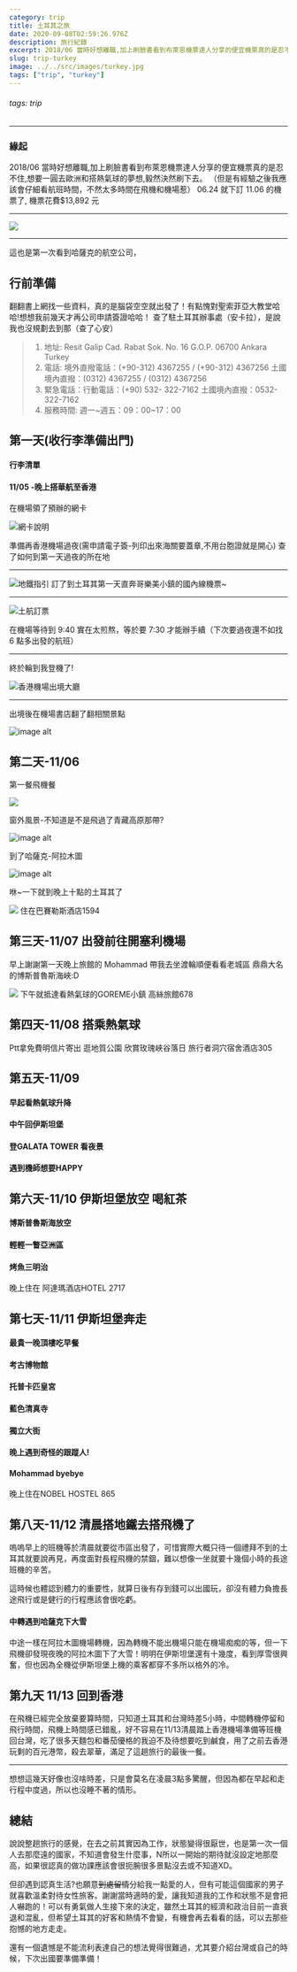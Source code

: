 ```yaml
---
category: trip
title: 土耳其之旅
date: 2020-09-08T02:59:26.976Z
description: 旅行紀錄
excerpt: 2018/06 當時好想離職,加上刷臉書看到布萊恩機票達人分享的便宜機票真的是忍不住，想要一圓去歐洲和搭熱氣球的夢想,毅然決然刷下去。（但是有經驗之後我應該會仔細看航班時間，不然太多時間在飛機和機場惹）
slug: trip-turkey
image: ../../src/images/turkey.jpg
tags: ["trip", "turkey"]
---
```



###### tags: trip

---

### 緣起

2018/06 當時好想離職,加上刷臉書看到布萊恩機票達人分享的便宜機票真的是忍不住,想要一圓去歐洲和搭熱氣球的夢想,毅然決然刷下去。
（但是有經驗之後我應該會仔細看航班時間，不然太多時間在飛機和機場惹）
06.24 就下訂 11.06 的機票了,
機票花費\$13,892 元

---

![](https://i.imgur.com/4IMIYHf.png)

---

這也是第一次看到哈薩克的航空公司，

## 行前準備

翻翻書上網找一些資料，真的是腦袋空空就出發了！有點愧對聖索菲亞大教堂哈哈!想想我前幾天才再公司申請簽證哈哈！
查了駐土耳其辦事處（安卡拉），是說我也沒規劃去到那（查了心安）

> 1. 地址: Resit Galip Cad. Rabat Sok. No. 16 G.O.P. 06700 Ankara Turkey<br>
> 2. 電話: 境外直撥電話：(+90-312) 4367255 / (+90-312) 4367256 土國境內直撥：(0312) 4367255 / (0312) 4367256<br>
> 3. 緊急電話：行動電話：(+90) 532- 322-7162 土國境內直撥：0532-322-7162<br>
> 4. 服務時間: 週一~週五：09：00\~17：00<br>

## 第一天(收行李準備出門)

#### 行李清單

#### 11/05 -晚上搭華航至香港

在機場領了預辦的網卡

![網卡說明](https://i.imgur.com/TUQ5MzN.jpg)

準備再香港機場過夜(需申請電子簽-列印出來海關要蓋章,不用台胞證就是開心)
查了如何到第一天過夜的所在地

---

![地鐵指引](https://i.imgur.com/KsXw0XN.jpg)
訂了到土耳其第一天直奔哥樂美小鎮的國內線機票~

---

![土航訂票](https://i.imgur.com/DKiS0cR.jpg)

在機場等待到 9:40 實在太煎熬，等於要 7:30 才能辦手續（下次要過夜還不如找 6 點多出發的航班）

---

終於輪到我登機了!

![香港機場出境大廳](https://i.imgur.com/XVPAoMe.jpg)

---

出境後在機場書店翻了翻相關景點

![image alt](https://i.imgur.com/BhRdJc0.jpg)

## 第二天-11/06

第一餐飛機餐

![](https://i.imgur.com/9KtiSYs.jpg)

窗外風景-不知道是不是飛過了青藏高原那帶?

![image alt](https://i.imgur.com/8HKc4R4.jpg)

到了哈薩克-阿拉木圖

![image alt](https://i.imgur.com/FlfJne1.jpg)


咻~一下就到晚上十點的土耳其了

![](https://i.imgur.com/09xLOrU.jpg)
住在巴賽勒斯酒店1594
## 第三天-11/07 出發前往開塞利機場

早上謝謝第一天晚上旅館的 Mohammad 帶我去坐渡輪順便看看老城區
鼎鼎大名的博斯普魯斯海峽:D

![](https://i.imgur.com/5XsHJah.jpg)
下午就抵達看熱氣球的GOREME小鎮
高絲旅館678
## 第四天-11/08 搭乘熱氣球 

Ptt拿免費明信片寄出 
逛地質公園
欣賞玫瑰峽谷落日
旅行者洞穴宿舍酒店305
## 第五天-11/09 
#### 早起看熱氣球升降 
#### 中午回伊斯坦堡 
#### 登GALATA TOWER 看夜景 
#### 遇到機師想要HAPPY

## 第六天-11/10 伊斯坦堡放空  喝紅茶
#### 博斯普魯斯海放空 
#### 輕輕一瞥亞洲區 
#### 烤魚三明治
晚上住在 阿達瑪酒店HOTEL 2717
## 第七天-11/11 伊斯坦堡奔走 
#### 最貴一晚頂樓吃早餐 
#### 考古博物館 
#### 托普卡匹皇宮 
#### 藍色清真寺 
#### 獨立大街 
#### 晚上遇到奇怪的跟蹤人! 
#### Mohammad byebye
晚上住在NOBEL HOSTEL 865
## 第八天-11/12 清晨搭地鐵去搭飛機了 
嗚嗚早上的班機等於清晨就要從市區出發了，可惜實際大概只待一個禮拜不到的土耳其就要說再見，再度面對長程飛機的禁錮，難以想像一坐就要十幾個小時的長途班機的辛苦。

這時候也體認到體力的重要性，就算日後有存到錢可以出國玩，卻沒有體力負擔長途飛行或是健行的行程應該會很吃虧。
#### 中轉遇到哈薩克下大雪 
中途一樣在阿拉木圖機場轉機，因為轉機不能出機場只能在機場痴痴的等，但一下飛機卻發現夜晚的阿拉木圖下了大雪！明明在伊斯坦堡還有十幾度，看到厚雪很興奮，但也因為全機從伊斯坦堡上機的乘客都穿不多所以格外的冷。

## 第九天 11/13 回到香港

在飛機已經完全放棄要算時間，只知道土耳其和台灣時差5小時，中間轉機停留和飛行時間，飛機上時間感已錯亂，好不容易在11/13清晨踏上香港機場準備等班機回台灣，吃了很多天麵包和番茄優格的我迫不及待想要吃到鹹食，用了之前去香港玩剩的百元港幣，殺去翠華，滿足了這趟旅行的最後一餐。

---
想想這幾天好像也沒啥時差，只是會莫名在凌晨3點多驚醒，但因為都在早起和走行程中度過，所以也沒睡不著的情形。
## 總結
說說整趟旅行的感覺，在去之前其實因為工作，狀態變得很厭世，也是第一次一個人去那麼遠的國家，不知道會發生什麼事，N所以一開始的期待就沒設定地那麼高，如果很認真的做功課應該會很扼腕很多景點沒去或不知道XD。

但卻遇到認真生活?也願意~~到處留情~~分給我一點愛的人，但有可能這個國家的男子就喜歡溫柔對待女性旅客。謝謝當時適時的愛，讓我知道我的工作和狀態不是會把人嚇跑的！可以有勇氣做人生接下來的決定，雖然土耳其的經濟和政治目前一直衰退和混亂，但希望土耳其的好客和熱情不會變，有機會再去看看的話，可以去那些抱憾的地方走走。

還有一個遺憾是不能流利表達自己的想法覺得很難過，尤其要介紹台灣或自己的時候，下次出國要準備準備！